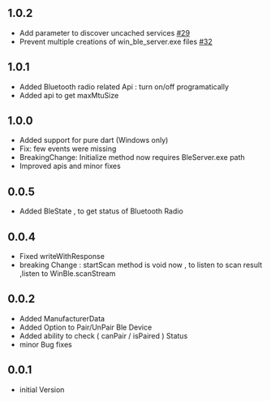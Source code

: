 ## 1.0.2

- Add parameter to discover uncached services [#29](https://github.com/rohitsangwan01/win_ble/pull/29)
- Prevent multiple creations of win_ble_server.exe files [#32](https://github.com/rohitsangwan01/win_ble/pull/32)

## 1.0.1

- Added Bluetooth radio related Api : turn on/off programatically
- Added api to get maxMtuSize

## 1.0.0

- Added support for pure dart (Windows only)
- Fix: few events were missing
- BreakingChange: Initialize method now requires BleServer.exe path
- Improved apis and minor fixes

## 0.0.5

- Added BleState , to get status of Bluetooth Radio

## 0.0.4

- Fixed writeWithResponse
- breaking Change : startScan method is void now , to listen to scan result ,listen to WinBle.scanStream

## 0.0.2

- Added ManufacturerData
- Added Option to Pair/UnPair Ble Device
- Added ability to check ( canPair / isPaired ) Status
- minor Bug fixes

## 0.0.1

- initial Version
